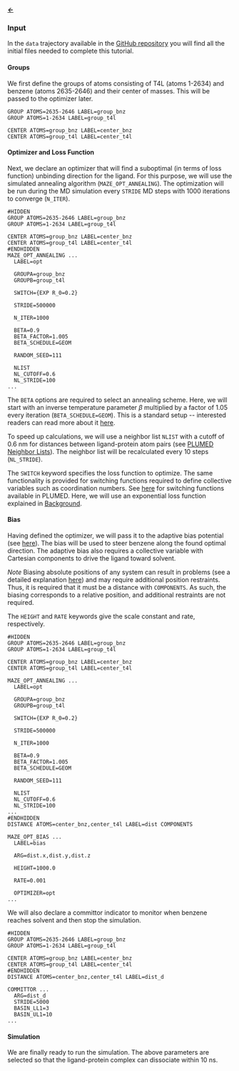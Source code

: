 ##### [&larr;](NAVIGATION.md)

### Input

In the `data` trajectory available in the [GitHub repository](https://github.com/jakryd/plumed2-maze-tutorial) you will find all the initial files needed to complete this tutorial.

#### Groups

We first define the groups of atoms consisting of T4L (atoms 1-2634) and benzene (atoms 2635-2646) and their center of masses. This will be passed to the optimizer later. 

```plumed
GROUP ATOMS=2635-2646 LABEL=group_bnz
GROUP ATOMS=1-2634 LABEL=group_t4l

CENTER ATOMS=group_bnz LABEL=center_bnz
CENTER ATOMS=group_t4l LABEL=center_t4l
```

#### Optimizer and Loss Function

Next, we declare an optimizer that will find a suboptimal (in terms of loss function) unbinding direction for the ligand. For this purpose, we will use the simulated annealing algorithm (`MAZE_OPT_ANNEALING`). The optimization will be run during the MD simulation every `STRIDE` MD steps with 1000 iterations to converge (`N_ITER`).

```plumed
#HIDDEN
GROUP ATOMS=2635-2646 LABEL=group_bnz
GROUP ATOMS=1-2634 LABEL=group_t4l

CENTER ATOMS=group_bnz LABEL=center_bnz
CENTER ATOMS=group_t4l LABEL=center_t4l
#ENDHIDDEN
MAZE_OPT_ANNEALING ...
  LABEL=opt

  GROUPA=group_bnz
  GROUPB=group_t4l

  SWITCH={EXP R_0=0.2}

  STRIDE=500000

  N_ITER=1000

  BETA=0.9
  BETA_FACTOR=1.005
  BETA_SCHEDULE=GEOM

  RANDOM_SEED=111
  
  NLIST
  NL_CUTOFF=0.6
  NL_STRIDE=100
...
```

The `BETA` options are required to select an annealing scheme. Here, we will start with an inverse temperature parameter $\beta$ multiplied by a factor of 1.05 every iteration (`BETA_SCHEDULE=GEOM`). This is a standard setup -- interested readers can read more about it [here]([sss](https://en.wikipedia.org/wiki/Simulated_annealing)).

To speed up calculations, we will use a neighbor list `NLIST` with a cutoff of 0.6 nm for distances between ligand-protein atom pairs (see [PLUMED Neighbor Lists](https://www.plumed.org/doc-v2.9/user-doc/html/_neighbour.html)). The neighbor list will be recalculated every 10 steps (`NL_STRIDE`).

The `SWITCH` keyword specifies the loss function to optimize. The same functionality is provided for switching functions required to define collective variables such as coordination numbers. See [here](https://www.plumed.org/doc-v2.9/user-doc/html/switchingfunction.html) for switching functions available in PLUMED. Here, we will use an exponential loss function explained in [Background](background.md).

#### Bias

Having defined the optimizer, we will pass it to the adaptive bias potential (see [here](background.md#adaptive-biasing)). The bias will be used to steer benzene along the found optimal direction. The adaptive bias also requires a collective variable with Cartesian components to drive the ligand toward solvent. 

*Note* Biasing absolute positions of any system can result in problems (see a detailed explanation [here](https://www.plumed.org/doc-v2.9/user-doc/html/_p_o_s_i_t_i_o_n.html)) and may require additional position restraints. Thus, it is required that it must be a distance with `COMPONENTS`. As such, the biasing corresponds to a relative position, and additional restraints are not required. 

The `HEIGHT` and `RATE` keywords give the scale constant and rate, respectively.

```plumed
#HIDDEN
GROUP ATOMS=2635-2646 LABEL=group_bnz
GROUP ATOMS=1-2634 LABEL=group_t4l

CENTER ATOMS=group_bnz LABEL=center_bnz
CENTER ATOMS=group_t4l LABEL=center_t4l

MAZE_OPT_ANNEALING ...
  LABEL=opt

  GROUPA=group_bnz
  GROUPB=group_t4l

  SWITCH={EXP R_0=0.2}

  STRIDE=500000

  N_ITER=1000

  BETA=0.9
  BETA_FACTOR=1.005
  BETA_SCHEDULE=GEOM

  RANDOM_SEED=111
  
  NLIST
  NL_CUTOFF=0.6
  NL_STRIDE=100
...
#ENDHIDDEN
DISTANCE ATOMS=center_bnz,center_t4l LABEL=dist COMPONENTS

MAZE_OPT_BIAS ...
  LABEL=bias

  ARG=dist.x,dist.y,dist.z

  HEIGHT=1000.0

  RATE=0.001

  OPTIMIZER=opt
...
```

We will also declare a committor indicator to monitor when benzene reaches solvent and then stop the simulation.

```plumed
#HIDDEN
GROUP ATOMS=2635-2646 LABEL=group_bnz
GROUP ATOMS=1-2634 LABEL=group_t4l

CENTER ATOMS=group_bnz LABEL=center_bnz
CENTER ATOMS=group_t4l LABEL=center_t4l
#ENDHIDDEN
DISTANCE ATOMS=center_bnz,center_t4l LABEL=dist_d

COMMITTOR ...
  ARG=dist_d
  STRIDE=5000
  BASIN_LL1=3
  BASIN_UL1=10
...
```

#### Simulation

We are finally ready to run the simulation. The above parameters are selected so that the ligand-protein complex can dissociate within 10 ns.